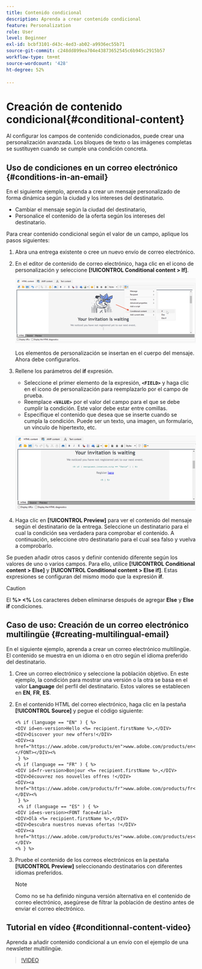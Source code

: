 ```yaml
---
title: Contenido condicional
description: Aprenda a crear contenido condicional
feature: Personalization
role: User
level: Beginner
exl-id: bcbf3101-d43c-4ed3-ab02-a9936ec55b71
source-git-commit: c248dd899ea704e43873652545c6b945c2915b57
workflow-type: tm+mt
source-wordcount: '428'
ht-degree: 52%

---
```


# Creación de contenido condicional{#conditional-content}

Al configurar los campos de contenido condicionados, puede crear una personalización avanzada. Los bloques de texto o las imágenes completas se sustituyen cuando se cumple una condición concreta.


## Uso de condiciones en un correo electrónico {#conditions-in-an-email}

En el siguiente ejemplo, aprenda a crear un mensaje personalizado de forma dinámica según la ciudad y los intereses del destinatario.

* Cambiar el mensaje según la ciudad del destinatario,
* Personalice el contenido de la oferta según los intereses del destinatario.

Para crear contenido condicional según el valor de un campo, aplique los pasos siguientes:

1. Abra una entrega existente o cree un nuevo envío de correo electrónico.
1. En el editor de contenido de correo electrónico, haga clic en el icono de personalización y seleccione **[!UICONTROL Conditional content > If]**.

   ![Insertar una condición](assets/condition-insert.png)

   Los elementos de personalización se insertan en el cuerpo del mensaje. Ahora debe configurarlos.

1. Rellene los parámetros del **if** expresión.

   * Seleccione el primer elemento de la expresión, **`<FIELD>`** y haga clic en el icono de personalización para reemplazarlo por el campo de prueba.
   * Reemplace **`<VALUE>`** por el valor del campo para el que se debe cumplir la condición. Este valor debe estar entre comillas.
   * Especifique el contenido que desea que se inserte cuando se cumpla la condición. Puede ser un texto, una imagen, un formulario, un vínculo de hipertexto, etc.

   ![Condición en un correo electrónico](assets/condition-in-email.png)

1. Haga clic en **[!UICONTROL Preview]** para ver el contenido del mensaje según el destinatario de la entrega. Seleccione un destinatario para el cual la condición sea verdadera para comprobar el contenido. A continuación, seleccione otro destinatario para el cual sea falso y vuelva a comprobarlo.

Se pueden añadir otros casos y definir contenido diferente según los valores de uno o varios campos. Para ello, utilice **[!UICONTROL Conditional content > Else]** y **[!UICONTROL Conditional content > Else if]**. Estas expresiones se configuran del mismo modo que la expresión **if**.

>[!CAUTION]
>
>El **%> &lt;%** Los caracteres deben eliminarse después de agregar **Else** y **Else if** condiciones.


## Caso de uso: Creación de un correo electrónico multilingüe {#creating-multilingual-email}

En el siguiente ejemplo, aprenda a crear un correo electrónico multilingüe. El contenido se muestra en un idioma o en otro según el idioma preferido del destinatario.

1. Cree un correo electrónico y seleccione la población objetivo. En este ejemplo, la condición para mostrar una versión o la otra se basa en el valor **Language** del perfil del destinatario. Estos valores se establecen en **EN**, **FR**, **ES**.
1. En el contenido HTML del correo electrónico, haga clic en la pestaña **[!UICONTROL Source]** y pegue el código siguiente:

   ```
   <% if (language == "EN" ) { %>
   <DIV id=en-version>Hello <%= recipient.firstName %>,</DIV>
   <DIV>Discover your new offers!</DIV>
   <DIV><a href="https://www.adobe.com/products/en">www.adobe.com/products/en</A></FONT></DIV><%
    } %>
   <% if (language == "FR" ) { %>
   <DIV id=fr-version>Bonjour <%= recipient.firstName %>,</DIV>
   <DIV>Découvrez nos nouvelles offres !</DIV>
   <DIV><a href="https://www.adobe.com/products/fr">www.adobe.com/products/fr</A></DIV><%
    } %>
    <% if (language == "ES" ) { %>
   <DIV id=es-version><FONT face=Arial>
   <DIV>Olà <%= recipient.firstName %>,</DIV>
   <DIV>Descubra nuestros nuevas ofertas !</DIV>
   <DIV><a href="https://www.adobe.com/products/es">www.adobe.com/products/es</A></DIV>
   <% } %>
   ```

1. Pruebe el contenido de los correos electrónicos en la pestaña **[!UICONTROL Preview]** seleccionando destinatarios con diferentes idiomas preferidos.

   >[!NOTE]
   >
   >Como no se ha definido ninguna versión alternativa en el contenido de correo electrónico, asegúrese de filtrar la población de destino antes de enviar el correo electrónico.

## Tutorial en vídeo {#conditionnal-content-video}

Aprenda a añadir contenido condicional a un envío con el ejemplo de una newsletter multilingüe.

>[!VIDEO](https://video.tv.adobe.com/v/335682?quality=12)
